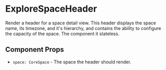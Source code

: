 # ExploreSpaceHeader

Render a header for a space detail view. This header displays the space name, its timezone, and it's
hierarchy, and contains the ability to configure the capacity of the space. The component it
stateless.

## Component Props
- `space: CoreSpace` - The space the header should render.
